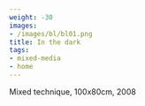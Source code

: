 ```yaml
---
weight: -30
images:
- /images/bl/bl01.png
title: In the dark
tags:
- mixed-media
- home
---
```

Mixed technique, 100x80cm, 2008
